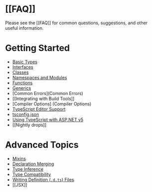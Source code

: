 # [[FAQ]]
Please see the [[FAQ]] for common questions, suggestions, and other useful information.

# Getting Started

* [Basic Types](https://github.com/Microsoft/TypeScript-Handbook/blob/master/pages/Basic%20Types.md)
* [Interfaces](https://github.com/Microsoft/TypeScript-Handbook/blob/master/pages/Interfaces.md)
* [Classes](https://github.com/Microsoft/TypeScript-Handbook/blob/master/pages/Classes.md)
* [Namespaces and Modules](https://github.com/Microsoft/TypeScript-Handbook/blob/master/pages/Namespaces%20and%20Modules.md)
* [Functions](https://github.com/Microsoft/TypeScript-Handbook/blob/master/pages/Functions.md)
* [Generics](https://github.com/Microsoft/TypeScript-Handbook/blob/master/pages/Generics.md)
* [Common Errors](Common Errors)
* [[Integrating with Build Tools]]
* [Compiler Options] (Compiler Options)
* [TypeScript Editor Support](TypeScript-Editor-Support)
* [tsconfig.json](tsconfig.json)
* [Using TypeScript with ASP.NET v5](Using-TypeScript-With-ASP.NET-5)
* [[Nightly drops]]

# Advanced Topics

* [Mixins](https://github.com/Microsoft/TypeScript-Handbook/blob/master/pages/Mixins.md)
* [Declaration Merging](https://github.com/Microsoft/TypeScript-Handbook/blob/master/pages/Declaration%20Merging.md)
* [Type Inference](https://github.com/Microsoft/TypeScript-Handbook/blob/master/pages/Type%20Inference.md)
* [Type Compatibility](https://github.com/Microsoft/TypeScript-Handbook/blob/master/pages/Type%20Compatibility.md)
* [Writing Definition (`.d.ts`) Files](https://github.com/Microsoft/TypeScript-Handbook/blob/master/pages/Writing%20Definition%20Files.md)
* [[JSX]]

